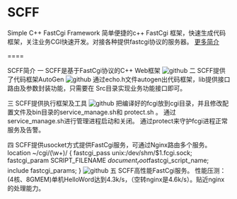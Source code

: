 SCFF
====

Simple C++ FastCgi Framework 简单便捷的c++ FastCgi 框架，快速生成代码框架，关注业务CGI快速开发。对接各种提供fastcgi协议的服务器。
[更多简介](http://johnsonzhu.github.io/SCFF/)


====

SCFF简介
一 SCFF是基于FastCgi协议的C++ Web框架
![github](https://raw.github.com/johnsonzhu/SCFF/master/image/1.jpg "github")
二 SCFF提供了代码框架AutoGen
![github](https://raw.github.com/johnsonzhu/SCFF/master/image/2.png "github")
通过echo.h文件autogen出代码框架，lib提供接口路由及参数封装功能，只需要在
Src目录实现业务功能接口即可。

三 SCFF提供执行框架及工具
![github](https://raw.github.com/johnsonzhu/SCFF/master/image/3.png "github")
把编译好的fcgi放到cgi目录，并且修改配置文件及bin目录的service_manage.sh和
protect.sh 。
通过service_manage.sh进行管理进程启动和关闭。
通过protect来守护fcgi进程正常服务及告警。

四 SCFF提供usocket方式提供FastCgi服务，可通过Nginx路由多个服务。
 location ~/cgi/(\w+)/ {
            fastcgi_pass unix:/dev/shm/$1.fcgi.sock;
            fastcgi_param  SCRIPT_FILENAME $document_root$fastcgi_script_name;
            include fastcgi_params;
        }
![github](https://raw.github.com/johnsonzhu/SCFF/master/image/4.png "github")
五 SCFF高性能FastCgi服务。
性能压测：(4核、8GMEM)单机HelloWord达到4.3k/s，（空转nginx是4.6k/s）。贴近nginx的处理能力。
